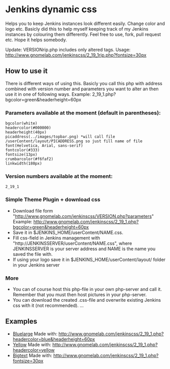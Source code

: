 # Jenkins dynamic css
Helps you to keep Jenkins instances look different easily. Change color and logo etc.
Basicly did this to help myself keeping track of my Jenkins instances by colouring them differently. 
Feel free to use, fork, pull request etc. Hope it helps somebody.

Update: VERSIONrip.php includes only altered tags. Usage: http://www.gnomelab.com/jenkinscss/2_19_1rip.php?fontsize=30px


## How to use it
There is different ways of using this. Basicly you call this php with address combined with version number and parameters you want to alter an then use it in one of following ways.
	Example: 2_19_1.php?bgcolor=green&headerheight=60px

### Parameters available at the moment (default in parentheses):
	bgcolor(white)
	headercolor(#000000)
	headerheight(40px)
	picaddress(../images/topbar.png) *will call file /userContent/layout/PICADDRESS.png so just fill name of file
	font(Helvetica, Arial, sans-serif)
	fontcolor(#333)
	fontsize(13px)
	crumbarcolor(#f6faf2)
	linkwidth(180px)
	
### Version numbers available at the moment:
	2_19_1 


### Simple Theme Plugin + download css
- Download file form "http://www.gnomelab.com/jenkinscss/VERSION.php?parameters"
	Example: http://www.gnomelab.com/jenkinscss/2_19_1.php?bgcolor=green&headerheight=60px
- Save it in  $JENKINS_HOME/userContent/NAME.css. 
- Fill css-field in Jenkins management with "http://JENKINSSERVER/userContent/NAME.css", where JENKINSSERVER is your server address and NAME is the name you saved the file with.
- If using your logo save it in $JENKINS_HOME/userContent/layout/ folder in your Jenkins server

### More

- You can of course host this php-file in your own php-server and call it. Remember that you must then host pictures in your php-server.
- You can download the created .css-file and overwrite existing Jenkins css with it (not recommended).
...

## Examples
- [Bluelarge](http://www.gnomelab.com/jenkinscss/bluelarge.css) Made with: http://www.gnomelab.com/jenkinscss/2_19_1.php?headercolor=blue&headerheight=60px
- [Yellow](http://www.gnomelab.com/jenkinscss/yellow.css) Made with: http://www.gnomelab.com/jenkinscss/2_19_1.php?headercolor=yellow
- [Bigtext](http://www.gnomelab.com/jenkinscss/bigtext.css) Made with: http://www.gnomelab.com/jenkinscss/2_19_1.php?fontsize=30px


